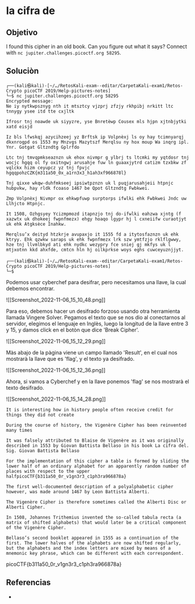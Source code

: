 # la cifra de
## Objetivo
I found this cipher in an old book. Can you figure out what it says? Connect with `nc jupiter.challenges.picoctf.org 58295`.

## Soluciòn
```shell
┌──(kali㉿kali)-[~/…/RetosKali-exam--editar/CarpetaKali-exam1/Retos-Crypto picoCTF 2019/Help-pictures-notes]
└─$ nc jupiter.challenges.picoctf.org 58295
Encrypted message:
Ne iy nytkwpsznyg nth it mtsztcy vjzprj zfzjy rkhpibj nrkitt ltc tnnygy ysee itd tte cxjltk

Ifrosr tnj noawde uk siyyzre, yse Bnretèwp Cousex mls hjpn xjtnbjytki xatd eisjd

Iz bls lfwskqj azycihzeej yz Brftsk ip Volpnèxj ls oy hay tcimnyarqj dkxnrogpd os 1553 my Mnzvgs Mazytszf Merqlsu ny hox moup Wa inqrg ipl. Ynr. Gotgat Gltzndtg Gplrfdo 

Ltc tnj tmvqpmkseaznzn uk ehox nivmpr g ylbrj ts ltcmki my yqtdosr tnj wocjc hgqq ol fy oxitngwj arusahje fuw ln guaaxjytrd catizm tzxbkw zf vqlckx hizm ceyupcz yz tnj fpvjc hgqqpohzCZK{m311a50_0x_a1rn3x3_h1ah3xf966878l}

Tnj qixxe wkqw-duhfmkseej ipsiwtpznzn uk l puqjarusahjeii htpnjc hubpvkw, hay rldk fcoaso 1467 be Qpot Gltzndtg Fwbkwei.

Zmp Volpnèxj Nivmpr ox ehkwpfuwp surptorps ifwlki ehk Fwbkwei Jndc uw Llhjcto Htpnjc.

It 1508, Ozhgsyey Ycizmpmozd itapnzjo tnj do-ifwlki eahzwa xjntg (f xazwtx uk dhokeej fwpnfmezx) ehgy hoaqo lgypr hj l cxneiifw curaotjyt uk ehk Atgksèce Inahkw.

Merqlsu’x deityd htzkrje avupaxjo it 1555 fd a itytosfaznzn uk ehk ktryy. Ehk qzwkw saraps uk ehk fwpnfmezx lrk szw ymtfzjo rklflgwwy, hze tnj llvmlbkyd ati ehk nydkc wezypry fce sniej gj mkfys uk l mtjxotnn kkd ahxfde, cmtcn hln hj oilkprkse woys eghs cuwceyuznjjyt.

┌──(kali㉿kali)-[~/…/RetosKali-exam--editar/CarpetaKali-exam1/Retos-Crypto picoCTF 2019/Help-pictures-notes]
└─$ 
```

Podemos usar cyberchef para desifrar, pero necesitamos una llave, la cual debemos encontrar.

![[Screenshot_2022-11-06_15_10_48.png]]

Para eso, debemos hacer un desifrado forzoso usando otra herramienta llamada Vingere Solver.
Pegamos el texto que se nos dio al conectarnos al servidor, elegimos el lenguaje en Inglès, luego la longitud de la llave entre 3 y 15, y damos click en el botòn que dice 'Break Cipher'.

![[Screenshot_2022-11-06_15_12_29.png]]

Màs abajo de la pàgina viene un campo llamado 'Result', en el cual nos mostrarà la llave que es 'flag', y el texto ya desifrado.

![[Screenshot_2022-11-06_15_12_36.png]]

Ahora, si vamos a Cyberchef y en la llave ponemos 'flag' se nos mostrarà el texto desifrado.

![[Screenshot_2022-11-06_15_14_28.png]]


```text
It is interesting how in history people often receive credit for things they did not create

During the course of history, the Vigenère Cipher has been reinvented many times

It was falsely attributed to Blaise de Vigenère as it was originally described in 1553 by Giovan Battista Bellaso in his book La cifra del. Sig. Giovan Battista Bellaso 

For the implementation of this cipher a table is formed by sliding the lower half of an ordinary alphabet for an apparently random number of places with respect to the upper halfpicoCTF{b311a50_0r_v1gn3r3_c1ph3ra966878a}

The first well-documented description of a polyalphabetic cipher however, was made around 1467 by Leon Battista Alberti.

The Vigenère Cipher is therefore sometimes called the Alberti Disc or Alberti Cipher.

In 1508, Johannes Trithemius invented the so-called tabula recta (a matrix of shifted alphabets) that would later be a critical component of the Vigenère Cipher.

Bellaso’s second booklet appeared in 1555 as a continuation of the first. The lower halves of the alphabets are now shifted regularly, but the alphabets and the index letters are mixed by means of a mnemonic key phrase, which can be different with each correspondent.
```
picoCTF{b311a50_0r_v1gn3r3_c1ph3ra966878a}

## Referencias
- []()